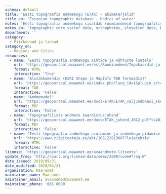 ```yaml
---
schema: default
title: 'Eesti topograafia andmekogu (ETAK) - abimaterjalid'
title_en: 'Estonian topographic database - bodies of water'
notes: 'Eesti topograafia andmekogu sisaldab ruumiandmeid topograafiliste nähtuste kohta. Andmetest toodetakse Eesti põhikaarti ning Maa-ameti geoportaali kaardirakenduste kaudu kasutatavaid aluskaarte. Avaandmetena on allalaaditavad andmekogu tuumandmed (kõlvikud, transpordivõrk, ehitised, veekogud ja hüdrograafilised rajatised, pinnamood), samuti ortofotod, kõrgusandmed (LiDAR andmed, kõrgusmudelid, samakõrgusjooned), Eesti põhikaart. Allolevad ruumiandmed on igaühele vabaks kasutamiseks. Palume viidata andmete päritolule ja väljavõtte ajale (näiteks "Aluskaart: Maa-amet 2020"). Andmeid alla laadides nõustute <a href="https://geoportaal.maaamet.ee/docs/Avaandmed/ETAK_ruumiandmete_litsentsileping.pdf">avaandmete kasutamise tingimustega</a>. Maa-amet püüab tagada andmete allalaadimisteenuse ning andmete regulaarse uuendamise mõistlikul viisil toimivana, kuid ei garanteeri nende toimimist igal võimalikul ajahetkel. <p><a href="https://geoportaal.maaamet.ee/index.php?lang_id=1&page_id=79">Eesti topograafia andmekogu tutvustav veebileht</a>.</p>'
notes_en: 'topographic core vector data, orthophotos, elevation data, Estonian basic map 1:10 000). <a href="https://geoportaal.maaamet.ee/index.php?lang_id=1&page_id=79">Database website</a>.'
department: ''
category:
  - Piirkonnad ja linnad
category_en:
  - Regions and Cities
resources:
  - name: 'Eesti topograafia andmekogu kihtide ja nähtuste loetelu'
    url: 'https://geoportaal.maaamet.ee/est/Ruumiandmed/Topokaardid-ja-aluskaardid/Eesti-pohikaart-1-10000/ETAK-kihtide-ja-nahtuste-loetelu-p519.html'
    format: HTML
    interactive: 'True'
  - name: 'Alusdokumendid (ESRI Shape ja Mapinfo TAB formaadis)'
    url: 'https://geoportaal.maaamet.ee/index.php?lang_id=1&plugin_act=otsing&andmetyyp=ETAK&dl=1&f=ETAK_Eesti_TAB_veekogud.zip&page_id=609'
    format: TAB
    interactive: 'False'
  - name: 'Andmemudel'
    url: 'https://geoportaal.maaamet.ee/docs/ETAK/ETAK_valjundbaasi_skeem_20110502.pdf?t=20131209083522'
    format: PDF
    interactive: 'False'
  - name: 'Topograafiliste andmete kaardistusjuhend'
    url: 'https://geoportaal.maaamet.ee/docs/ETAK_juhend_2012.pdf?t=20130919142650'
    format: PDF
    interactive: 'False'
  - name: 'Eesti topograafia andmekogu asutamine ja andmekogu pidamise põhimäärus'
    url: 'https://www.riigiteataja.ee/akt/106122013007?leiaKehtiv'
    format: HTML
    interactive: 'False'
license: 'https://geoportaal.maaamet.ee/avaandmete-litsents'
update_freq: 'http://purl.org/linked-data/sdmx/2009/code#freq-W'
date_issued: 2019/05/31
date_modified: 2020/04/21
organization: Maa-amet
maintainer_name: Maa-amet
maintainer_email: avaandmed@maaamet.ee
maintainer_phone: '665 0600'
---
```

